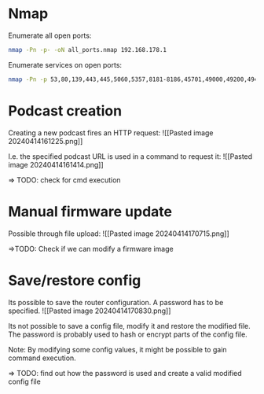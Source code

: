 # Nmap

Enumerate all open ports:
```bash
nmap -Pn -p- -oN all_ports.nmap 192.168.178.1
```

Enumerate services on open ports:
```bash
nmap -Pn -p 53,80,139,443,445,5060,5357,8181-8186,45701,49000,49200,49443,55393 -sV -sC -oN services.nmap 192.168.178.1
```

# Podcast creation

Creating a new podcast fires an HTTP request:
![[Pasted image 20240414161225.png]]

I.e. the specified podcast URL is used in a command to request it:
![[Pasted image 20240414161414.png]]

=> TODO: check for cmd execution

# Manual firmware update

Possible through file upload:
![[Pasted image 20240414170715.png]]

=>TODO: Check if we can modify a firmware image

# Save/restore config

Its possible to save the router configuration. A password has to be specified.
![[Pasted image 20240414170830.png]]

Its not possible to save a config file, modify it and restore the modified file. The password is probably used to hash or encrypt parts of the config file.

Note: By modifying some config values, it might be possible to gain command execution.

=> TODO: find out how the password is used and create a valid modified config file